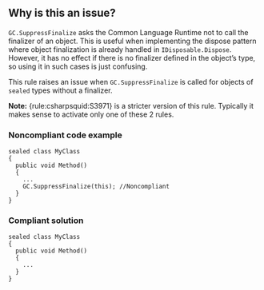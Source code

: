 ## Why is this an issue?
 
`GC.SuppressFinalize` asks the Common Language Runtime not to call the finalizer of an object. This is useful when implementing the dispose pattern where object finalization is already handled in `IDisposable.Dispose`. However, it has no effect if there is no finalizer defined in the object’s type, so using it in such cases is just confusing.
 
This rule raises an issue when `GC.SuppressFinalize` is called for objects of `sealed` types without a finalizer.
 
**Note:** {rule:csharpsquid:S3971} is a stricter version of this rule. Typically it makes sense to activate only one of these 2 rules.
 
### Noncompliant code example

    sealed class MyClass
    {
      public void Method()
      {
        ...
        GC.SuppressFinalize(this); //Noncompliant
      }
    }

### Compliant solution

    sealed class MyClass
    {
      public void Method()
      {
        ...
      }
    }